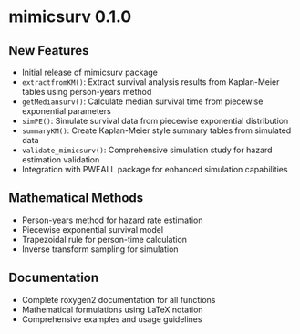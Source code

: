 # mimicsurv 0.1.0

## New Features

* Initial release of mimicsurv package
* `extractfromKM()`: Extract survival analysis results from Kaplan-Meier tables using person-years method
* `getMediansurv()`: Calculate median survival time from piecewise exponential parameters
* `simPE()`: Simulate survival data from piecewise exponential distribution
* `summaryKM()`: Create Kaplan-Meier style summary tables from simulated data
* `validate_mimicsurv()`: Comprehensive simulation study for hazard estimation validation
* Integration with PWEALL package for enhanced simulation capabilities

## Mathematical Methods

* Person-years method for hazard rate estimation
* Piecewise exponential survival model
* Trapezoidal rule for person-time calculation
* Inverse transform sampling for simulation

## Documentation

* Complete roxygen2 documentation for all functions
* Mathematical formulations using LaTeX notation
* Comprehensive examples and usage guidelines
